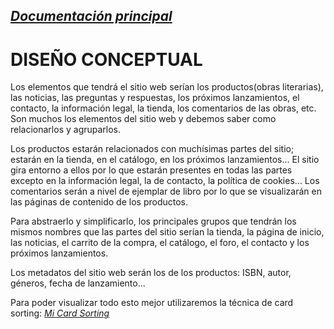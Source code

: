 _[Documentación principal](/Documentacion.md)_
---

# DISEÑO CONCEPTUAL

Los elementos que tendrá el sitio web serían los productos(obras literarias), las noticias, las preguntas y respuestas, los próximos lanzamientos, el contacto, la información legal, la tienda, los comentarios de las obras, etc. Son muchos los elementos del sitio web y debemos saber como relacionarlos y agruparlos. 

Los productos estarán relacionados con muchísimas partes del sitio; estarán en la tienda, en el catálogo, en los próximos lanzamientos... El sitio gira entorno a ellos por lo que estarán presentes en todas las partes excepto en la información legal, la de contacto, la política de cookies... Los comentarios serán a nivel de ejemplar de libro por lo que se visualizarán en las páginas de contenido de los productos. 

Para abstraerlo y simplificarlo, los principales grupos que tendrán los mismos nombres que las partes del sitio serían la tienda, la página de inicio, las noticias, el carrito de la compra, el catálogo, el foro, el contacto y  los próximos lanzamientos.

Los metadatos del sitio web serán los de los productos: ISBN, autor, géneros, fecha de lanzamiento...

Para poder visualizar todo esto mejor utilizaremos la técnica de card sorting: _[Mi Card Sorting](https://app.useberry.com/t/CEYkplZ6SqZVHq/)_
